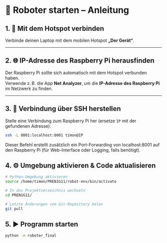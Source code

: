 # 🦾 Roboter starten – Anleitung

## 1. 📶 Mit dem Hotspot verbinden  
Verbinde deinen Laptop mit dem mobilen Hotspot **„Der Gerät“**.

---

## 2. 🌐 IP-Adresse des Raspberry Pi herausfinden  
Der Raspberry Pi sollte sich automatisch mit dem Hotspot verbunden haben.  
Verwende z. B. die App **Net Analyzer**, um die **IP-Adresse des Raspberry Pi** im Netzwerk zu finden.

---

## 3. 🔐 Verbindung über SSH herstellen  
Stelle eine Verbindung zum Raspberry Pi her (ersetze `IP` mit der gefundenen Adresse):

```bash
ssh -L 8001:localhost:8001 timon@IP
 ```
Dieser Befehl erstellt zusätzlich ein Port-Forwarding von localhost:8001 auf den Raspberry Pi (für Web-Interface oder Logging, falls benötigt).


## 4. ⚙️ Umgebung aktivieren & Code aktualisieren
```bash
# Python-Umgebung aktivieren
source /home/timon/PREN1G11/robot-env/bin/activate

# In das Projektverzeichnis wechseln
cd PREN1G11/

# Letzte Änderungen vom Git-Repository holen
git pull
```

## 5. ▶️ Programm starten
```bash
python -m roboter_final
```
